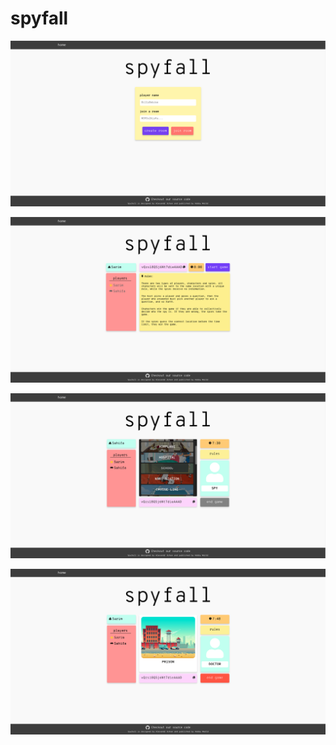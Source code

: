# spyfall

![alt text](/screenshots/home.png)

![alt text](/screenshots/lobby.png)

![alt text](/screenshots/spy.png)

![alt text](/screenshots/doctor.png)
